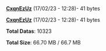 [**CxqnEzUz**](/data/CxqnEzUz.txt) (17/02/23 - 12:28)- 41 bytes

[**CxqnEzUz**](/data/CxqnEzUz.txt) (17/02/23 - 12:28)- 41 bytes

**Total Datas**: 10323

**Total Size**: 66.70 MB / 66.7 MB